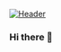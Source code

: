 [![Header]([https://raw.githubusercontent.com/MartinHeinz/<OWNER>/<OWNER>/readme_header.png](https://github.com/saurbina/saurbina/blob/main/ICON/banner.png) "Header")](https://some-url.dev/)

### Hi there 👋

<!--
**saurbina/saurbina** is a ✨ _special_ ✨ repository because its `README.md` (this file) appears on your GitHub profile.

Here are some ideas to get you started:

- 🔭 I’m currently working on ...
- 🌱 I’m currently learning ...
- 👯 I’m looking to collaborate on ...
- 🤔 I’m looking for help with ...
- 💬 Ask me about ...
- 📫 How to reach me: ...
- 😄 Pronouns: ...
- ⚡ Fun fact: ...
-->
